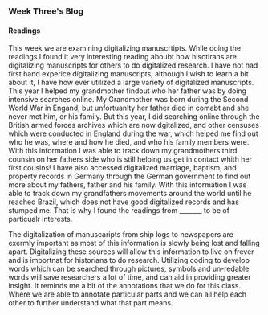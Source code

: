 ### Week Three's Blog
#### Readings
This week we are examining digitalizing manuscrtipts.
While doing the readings I found it very interesting reading aboubt how hisotirans are digitalizing manuscripts for others to do digitalized research. I have not had first hand experice digitalizing manuscripts, although I wish to learn a bit about it, I have how ever utilized a large variety of digitalized manuscripts. This year I helped my grandmother findout who her father was by doing intensive searches online. My Grandmother was born during the Second World War in Engand, but unfortuanlty her father died in comabt and she never met him, or his family. But this year, I did searching online through the British armed forces archives which are now dgitalized, and other censuses which were conducted in England during the war, which helped me find out who he was, where and how he died, and who his family members were. With this information I was able to track down my grandmothers third counsin on her fathers side who is still helping us get in contact whith her first cousins! I have also accessed digitalized marriage, baptism, and property records in Germany through the German government to find out more about my fathers, father and his family. With this information I was able to track down my grandfathers movements around the world until he reached Brazil, which does not have good digitalized records and has stumped me. That is why I found the readings from _______ to be of particualr interests.

The digitalization of manuscaripts from ship logs to newspapers are exermly important as most of this information is slowly being lost and falling apart. Digitalizing these sources will allow this information to live on frever and is importnat for historians to do research. Utilizing coding to develop words which can be searched through pictures, symbols and un-redable words will save researchers a lot of time, and can aid in providing greater insight. It reminds me a bit of the annotations that we do for this class. Where we are able to annotate particular parts and we can all help each other to further understand what that part means.

